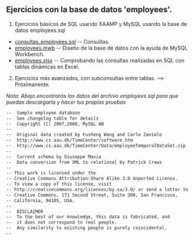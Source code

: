 ## Ejercicios con la base de datos 'employees'.


1. Ejercicios básicos de SQL usando XAAMP y MySQL usando la base de datos employees.sql 
  * [consultas_employees.sql](SQL/employees/consultas_employees.sql) -- Consultas.
  * [employees.mwb](SQL/employees/consultas_employees.mwb) -- Diseño de la base de datos con la ayuda de MySQL Workbench.
  * [employees.xlsx](SQL/employees/consultas_employees.xlsx) -- Comprobando las consultas realizadas en SQL con tablas dinámicas en Excel.
  
2. Ejercicios más avanzados, con subconsultas entre tablas. --> Próximanente.


_Nota: Abajo encontrarás los datos del archivo employees.sql para que puedas descargarla y hacer tus propias pruebas_

~~~markdown
--  Sample employee database 
--  See changelog table for details
--  Copyright (C) 2007,2008, MySQL AB
--  
--  Original data created by Fusheng Wang and Carlo Zaniolo
--  http://www.cs.aau.dk/TimeCenter/software.htm
--  http://www.cs.aau.dk/TimeCenter/Data/employeeTemporalDataSet.zip
-- 
--  Current schema by Giuseppe Maxia 
--  Data conversion from XML to relational by Patrick Crews
-- 
-- This work is licensed under the 
-- Creative Commons Attribution-Share Alike 3.0 Unported License. 
-- To view a copy of this license, visit 
-- http://creativecommons.org/licenses/by-sa/3.0/ or send a letter to 
-- Creative Commons, 171 Second Street, Suite 300, San Francisco, 
-- California, 94105, USA.
-- 
--  DISCLAIMER
--  To the best of our knowledge, this data is fabricated, and
--  it does not correspond to real people. 
--  Any similarity to existing people is purely coincidental.
-- 
~~~

